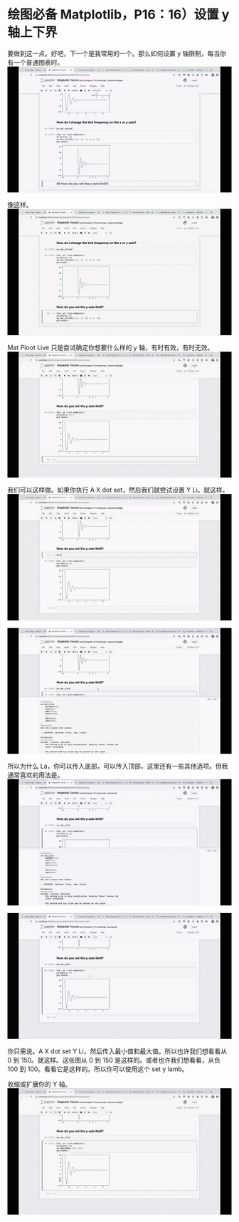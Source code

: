 # 绘图必备 Matplotlib，P16：16）设置 y 轴上下界 

要做到这一点。好吧，下一个是我常用的一个。那么如何设置 y 轴限制，每当你有一个普通图表时。![](img/4033662712435ba48febf1e11227ec77_1.png)

像这样。![](img/4033662712435ba48febf1e11227ec77_3.png)

Mat Ploot Live 只是尝试确定你想要什么样的 y 轴，有时有效，有时无效。![](img/4033662712435ba48febf1e11227ec77_5.png)

我们可以这样做。如果你执行 A X dot set，然后我们就尝试设置 Y Li。就这样。![](img/4033662712435ba48febf1e11227ec77_7.png)

![](img/4033662712435ba48febf1e11227ec77_8.png)

所以为什么 La，你可以传入底部，可以传入顶部，这里还有一些其他选项。但我通常喜欢的用法是。![](img/4033662712435ba48febf1e11227ec77_10.png)

![](img/4033662712435ba48febf1e11227ec77_11.png)

你只需说。A X dot set Y Li，然后传入最小值和最大值。所以也许我们想看看从 0 到 150。就这样。这张图从 0 到 150 是这样的。或者也许我们想看看，从负 100 到 100。看看它是这样的。所以你可以使用这个 set y lamb。 

收缩或扩展你的 Y 轴。![](img/4033662712435ba48febf1e11227ec77_13.png)
